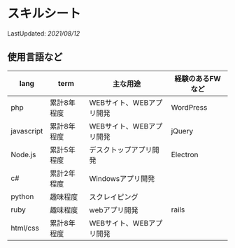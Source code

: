 # スキルシート

LastUpdated: *2021/08/12*

## 使用言語など

|lang|term|主な用途|経験のあるFWなど|
|---|---|---|---|
|php|累計8年程度|WEBサイト、WEBアプリ開発|WordPress|
|javascript|累計8年程度|WEBサイト、WEBアプリ開発|jQuery|
|Node.js|累計5年程度|デスクトップアプリ開発|Electron|
|c#|累計2年程度|Windowsアプリ開発||
|python|趣味程度|スクレイピング||
|ruby|趣味程度|webアプリ開発|rails|
|html/css|累計8年程度|WEBサイト、WEBアプリ開発||
